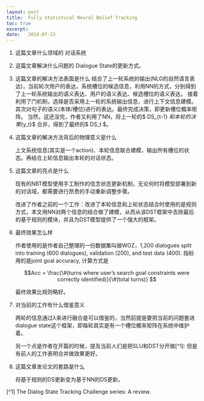 ```yaml
---
layout: post
title:  Fully Statistical Neural Belief Tracking
toc: true 
excerpt: 
date:   2018-07-23
---
```


1. 这篇文章什么领域的
    对话系统

2. 这篇文章解决什么问题的
    Dialogue State的更新方式。

3. 这篇文章的解决方法表面是什么
    结合了上一轮系统的输出(NLG的自然语言表达)，当前轮次用户的表达，系统槽位的候选信息，利用NN的方式，分别得到了上一轮系统输出的语义表达、用户的语义表达、候选槽位的语义表达。
    接着利用了门机制，选择是否采用上一轮的系统输出信息，进行上下文信息建模。其次对句子的语义(本体/槽位)进行的表达。最终完成决策，即更新槽位概率矩阵。
    当然，这还没完，作者又利用了NN，将上一轮的$ DS_{t-1} $和本轮的决策${y_t}​$ 合并，得到了最终的$ DS_t ​$。

4. 这篇文章的解决方法背后的物理意义是什么

    上文系统信息(其实是一个action)、本轮信息联合建模，输出所有槽位的状态。再结合上轮信息输出本轮的对话状态。

5. 这篇文章的亮点是什么

    现有的NBT模型使用手工制作的信念状态更新机制，无论何时将模型部署到新的对话域，都需要进行昂贵的手动重新调整步骤。

    改进了作者之前的一个工作：改进了本轮信息和上轮状态结合时使用的是规则方式，本文用NN对两个信息的结合做了建模，从而从该DST框架中去除最后的基于规则的模块，并且为DST模型提供了一个强大的框架。

6. 最终效果怎么样

    作者使用的是作者自己整理的一份数据集叫做WOZ，1,200 dialogues split into training (600 dialogues), validation (200), and test data (400).  指标用的是joint goal accuracy, 计算方式是

    $$Acc = \frac{\#(turns where user’s search goal constraints were correctly identified)}{\#(total turns)} $$

    最终效果比规则略好。

7. 对当前的工作有什么借鉴意义

    两轮的信息通过$\lambda$来进行融合是可以借鉴的，当然前提是要把当前的问题套进dialogue state这个框架，即每轮其实是有一个槽位概率矩阵在系统中维护着。

    另一个点是作者在开篇的时候，提及当前人们是把SLU和DST分开做[^1]:  但是有前人的工作表明合并做效果更好。

8. 这篇文章发论文的套路是什么

    将基于规则的DS更新变为基于NN的DS更新。



[^1] The Dialog State Tracking Challenge series: A review.